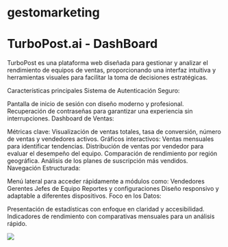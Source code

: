 # gestomarketing
<h1>TurboPost.ai - DashBoard</h1>
TurboPost es una plataforma web diseñada para gestionar y analizar el rendimiento de equipos de ventas, proporcionando una interfaz intuitiva y herramientas visuales para facilitar la toma de decisiones estratégicas.

Características principales
Sistema de Autenticación Seguro:

Pantalla de inicio de sesión con diseño moderno y profesional.
Recuperación de contraseñas para garantizar una experiencia sin interrupciones.
Dashboard de Ventas:

Métricas clave: Visualización de ventas totales, tasa de conversión, número de ventas y vendedores activos.
Gráficos interactivos:
Ventas mensuales para identificar tendencias.
Distribución de ventas por vendedor para evaluar el desempeño del equipo.
Comparación de rendimiento por región geográfica.
Análisis de los planes de suscripción más vendidos.
Navegación Estructurada:

Menú lateral para acceder rápidamente a módulos como:
Vendedores
Gerentes
Jefes de Equipo
Reportes y configuraciones
Diseño responsivo y adaptable a diferentes dispositivos.
Foco en los Datos:

Presentación de estadísticas con enfoque en claridad y accesibilidad.
Indicadores de rendimiento con comparativas mensuales para un análisis rápido.

<img src="https://i.imgur.com/YcxmMQa.png">
